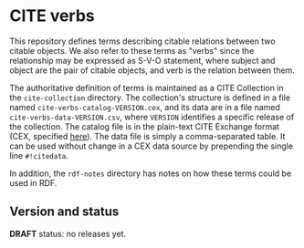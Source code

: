 # CITE verbs

This repository defines terms describing citable relations between two citable objects.  We also refer to these terms as "verbs" since the relationship may be expressed as S-V-O statement, where subject and object are the pair of citable objects, and verb is the relation between them.

The authoritative definition of terms is maintained as a CITE Collection in the `cite-collection` directory.  The collection's structure is defined in a file named `cite-verbs-catalog-VERSION.cex`, and its data are in a file named `cite-verbs-data-VERSION.csv`, where `VERSION` identifies a specific release of the collection.  The catalog file is in the plain-text CITE Exchange format (CEX, specified [here](https://github.com/cite-architecture/citedx)).  The data file is simply a comma-separated table.  It can be used without change in a CEX data source by prepending the single line `#!citedata`.

In addition, the `rdf-notes` directory has notes on how these terms could be used in RDF.


## Version and status

**DRAFT** status: no releases yet.
